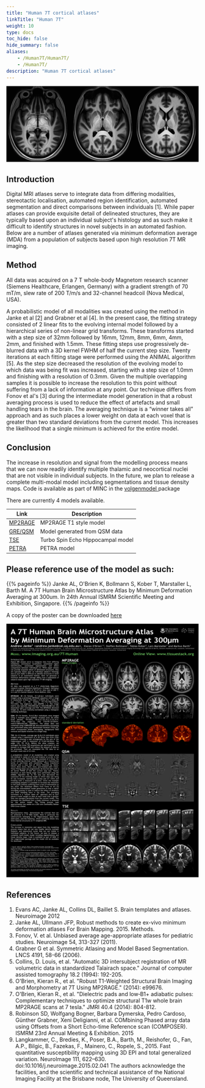 ```yaml
---
title: "Human 7T cortical atlases"
linkTitle: "Human 7T"
weight: 10
type: docs
toc_hide: false
hide_summary: false
aliases:
    - /Human7T/Human7T/
    - /Human7T/
description: "Human 7T cortical atlases"
---
```


![Human-7t-preview.png](Human-7t-preview.png)

## Introduction
Digital MRI atlases serve to integrate data from differing modalities, stereotactic localisation, automated region identification, automated segmentation and direct comparisons between individuals [1]. While paper atlases can provide exquisite detail of delineated structures, they are typically based upon an individual subject's histology and as such make it difficult to identify structures in novel subjects in an automated fashion. Below are a number of atlases generated via minimum deformation average (MDA) from a population of subjects based upon high resolution 7T MR imaging.

## Method
All data was acquired on a 7 T whole-body Magnetom research scanner (Siemens Healthcare, Erlangen, Germany) with a gradient strength of 70 mT/m, slew rate of 200 T/m/s and 32-channel headcoil (Nova Medical, USA).

A probabilistic model of all modalities was created using the method in Janke et al [2] and Grabner et al [4]. In the present case, the fitting strategy consisted of 2 linear fits to the evolving internal model followed by a hierarchical series of non-linear grid transforms. These transforms started with a step size of 32mm followed by 16mm, 12mm, 8mm, 6mm, 4mm, 2mm, and finished with 1.5mm. These fitting steps use progressively de-blurred data with a 3D kernel FWHM of half the current step size. Twenty iterations at each fitting stage were performed using the ANIMAL algorithm [5]. As the step size decreased the resolution of the evolving model to which data was being fit was increased, starting with a step size of 1.0mm and finishing with a resolution of 0.3mm. Given the multiple overlapping samples it is possible to increase the resolution to this point without suffering from a lack of information at any point. Our technique differs from Fonov et al's [3] during the intermediate model generation in that a robust averaging process is used to reduce the effect of artefacts and small handling tears in the brain. The averaging technique is a “winner takes all” approach and as such places a lower weight on data at each voxel that is greater than two standard deviations from the current model. This increases the likelihood that a single minimum is achieved for the entire model.

## Conclusion
The increase in resolution and signal from the modelling process means that we can now readily identify multiple thalamic and neocortical nuclei that are not visible in individual subjects. In the future, we plan to release a complete multi-modal model including segmentations and tissue density maps. Code is available as part of MINC in the [volgenmodel <i class="fas fa-external-link-alt"></i>](https://github.com/andrewjanke/volgenmodel) package

There are currently 4 models available.

| Link               | Description                       |
|--------------------|-----------------------------------|
| [MP2RAGE](MP2RAGE) | MP2RAGE T1 style model            |
| [GRE/QSM](QSM)     | Model generated from QSM data     |
| [TSE](TSE)         | Turbo Spin Echo Hippocampal model |
| [PETRA](PETRA)     | PETRA model                       |

## Please reference use of the model as such:
{{% pageinfo %}}
Janke AL, O'Brien K, Bollmann S, Kober T, Marstaller L, Barth M. A 7T Human Brain Microstructure Atlas by Minimum Deformation Averaging at 300um. In 24th Annual ISMRM Scientific Meeting and Exhibition, Singapore.
{{% /pageinfo %}}

A copy of the poster can be downloaded [here <i class="fas fa-download"></i>](/uploads/Human7T/ISMRM2016-janke-et-al.pdf)

![poster-preview.png](poster-preview.png)


## References 

1. Evans AC, Janke AL, Collins DL, Baillet S. Brain templates and atlases. Neuroimage 2012
2. Janke AL, Ullmann JFP, Robust methods to create ex-vivo minimum deformation atlases For Brain Mapping. 2015. Methods.
3. Fonov, V. et al. Unbiased average age-appropriate atlases for pediatric studies. Neuroimage 54, 313-327 (2011).
4. Grabner G et al. Symmetric Atlasing and Model Based Segmentation. LNCS 4191, 58-66 (2006).
5. Collins, D. Louis, et al. "Automatic 3D intersubject registration of MR volumetric data in standardized Talairach space." Journal of computer assisted tomography 18.2 (1994): 192-205.
6. O'Brien, Kieran R., et al. "Robust T1-Weighted Structural Brain Imaging and Morphometry at 7T Using MP2RAGE." (2014): e99676.
7. O'Brien, Kieran R., et al. "Dielectric pads and low‐B1+ adiabatic pulses: Complementary techniques to optimize structural T1w whole brain MP2RAGE scans at 7 tesla." JMRI 40.4 (2014): 804-812.
8. Robinson SD, Wolfgang Bogner, Barbara Dymerska, Pedro Cardoso, Günther Grabner, Xeni Deligianni, et al. COMbining Phased array data using Offsets from a Short Echo-time Reference scan (COMPOSER). ISMRM 23rd Annual Meeting & Exhibition. 2015
9. Langkammer, C., Bredies, K., Poser, B.A., Barth, M., Reishofer, G., Fan, A.P., Bilgic, B., Fazekas, F., Mainero, C., Ropele, S., 2015. Fast quantitative susceptibility mapping using 3D EPI and total generalized variation. NeuroImage 111, 622–630. doi:10.1016/j.neuroimage.2015.02.041
The authors acknowledge the facilities, and the scientific and technical assistance of the National Imaging Facility at the Brisbane node, The University of Queensland.